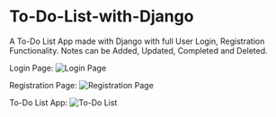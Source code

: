 # To-Do-List-with-Django

A To-Do List App made with Django with full User Login, Registration Functionality.
Notes can be Added, Updated, Completed and Deleted.


Login Page:
![Login Page](https://user-images.githubusercontent.com/99555479/209768915-d57ef91a-a769-44c0-86a0-d98df3b26c3e.jpg)


Registration Page:
![Registration Page](https://user-images.githubusercontent.com/99555479/209770458-8cf1de2d-fd1a-44ce-8adf-053b614468ce.jpg)


To-Do List App:
![To-Do List](https://user-images.githubusercontent.com/99555479/209770522-c65fcb1a-be26-47da-b896-1014cfc2b5db.jpg)
